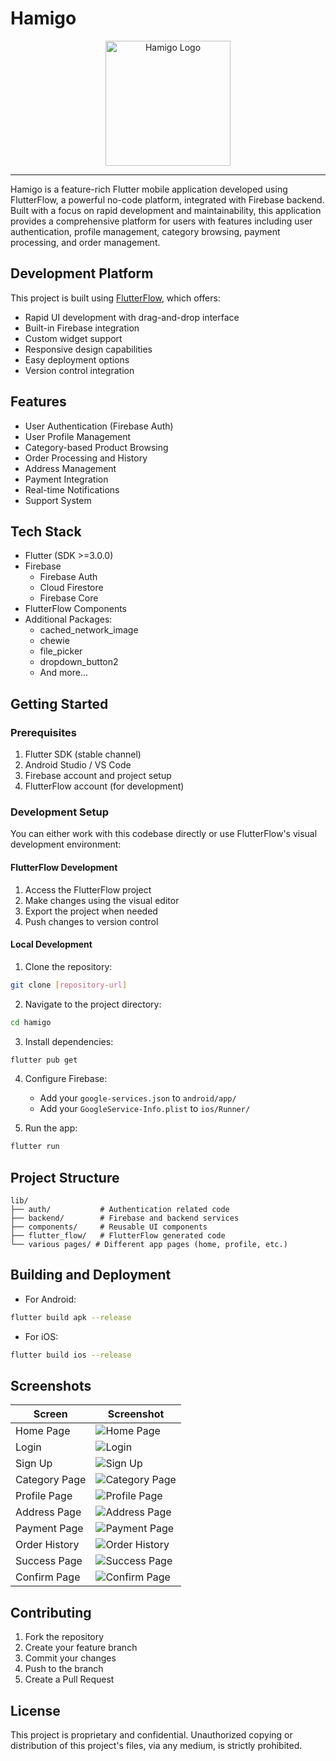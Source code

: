 # Hamigo

<div align="center">
  <img src="../AI/hamigo logo 3 [Recovered]-02.png" alt="Hamigo Logo" width="200"/>
</div>

---

Hamigo is a feature-rich Flutter mobile application developed using FlutterFlow, a powerful no-code platform, integrated with Firebase backend. Built with a focus on rapid development and maintainability, this application provides a comprehensive platform for users with features including user authentication, profile management, category browsing, payment processing, and order management.

## Development Platform

This project is built using [FlutterFlow](https://flutterflow.io), which offers:
- Rapid UI development with drag-and-drop interface
- Built-in Firebase integration
- Custom widget support
- Responsive design capabilities
- Easy deployment options
- Version control integration

## Features

- User Authentication (Firebase Auth)
- User Profile Management
- Category-based Product Browsing
- Order Processing and History
- Address Management
- Payment Integration
- Real-time Notifications
- Support System

## Tech Stack

- Flutter (SDK >=3.0.0)
- Firebase
  - Firebase Auth
  - Cloud Firestore
  - Firebase Core
- FlutterFlow Components
- Additional Packages:
  - cached_network_image
  - chewie
  - file_picker
  - dropdown_button2
  - And more...

## Getting Started

### Prerequisites

1. Flutter SDK (stable channel)
2. Android Studio / VS Code
3. Firebase account and project setup
4. FlutterFlow account (for development)

### Development Setup

You can either work with this codebase directly or use FlutterFlow's visual development environment:

#### FlutterFlow Development
1. Access the FlutterFlow project
2. Make changes using the visual editor
3. Export the project when needed
4. Push changes to version control

#### Local Development

1. Clone the repository:
```bash
git clone [repository-url]
```

2. Navigate to the project directory:
```bash
cd hamigo
```

3. Install dependencies:
```bash
flutter pub get
```

4. Configure Firebase:
   - Add your `google-services.json` to `android/app/`
   - Add your `GoogleService-Info.plist` to `ios/Runner/`

5. Run the app:
```bash
flutter run
```

## Project Structure

```
lib/
├── auth/           # Authentication related code
├── backend/        # Firebase and backend services
├── components/     # Reusable UI components
├── flutter_flow/   # FlutterFlow generated code
└── various pages/ # Different app pages (home, profile, etc.)
```

## Building and Deployment

- For Android:
```bash
flutter build apk --release
```

- For iOS:
```bash
flutter build ios --release
```

## Screenshots

| Screen | Screenshot |
|--------|------------|
| Home Page | ![Home Page](../../../hamigo_screenshots/home_page.png) |
| Login | ![Login](../../../hamigo_screenshots/login.png) |
| Sign Up | ![Sign Up](../../../hamigo_screenshots/signup.png) |
| Category Page | ![Category Page](../../../hamigo_screenshots/category_page.png) |
| Profile Page | ![Profile Page](../../../hamigo_screenshots/profile_page.png) |
| Address Page | ![Address Page](../../../hamigo_screenshots/address_page.png) |
| Payment Page | ![Payment Page](../../../hamigo_screenshots/payment_page.png) |
| Order History | ![Order History](../../../hamigo_screenshots/order_history.png) |
| Success Page | ![Success Page](../../../hamigo_screenshots/success_page.png) |
| Confirm Page | ![Confirm Page](../../../hamigo_screenshots/confirm_page.png) |

## Contributing

1. Fork the repository
2. Create your feature branch
3. Commit your changes
4. Push to the branch
5. Create a Pull Request

## License

This project is proprietary and confidential. Unauthorized copying or distribution of this project's files, via any medium, is strictly prohibited.
